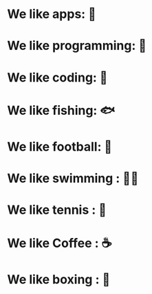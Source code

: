 # We like apps: 🤖
# We like programming: 🥇 
# We like coding: 🥈 
# We like fishing: 🐟
# We like football: 🏈
# We like swimming : 🏊‍♂️
# We like tennis : 🎾
# We like Coffee : ☕
# We like boxing : 🥊

